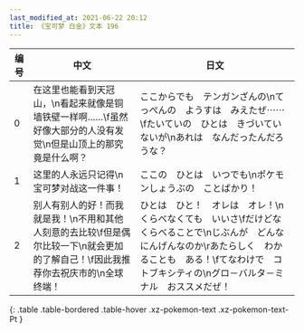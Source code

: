 ```yaml
---
last_modified_at: 2021-06-22 20:12
title: 《宝可梦 白金》文本 196
---
```

| 编号 | 中文 | 日文 |
| ---- | ---- | ---- |
| 0 | 在这里也能看到天冠山，\n看起来就像是铜墙铁壁一样啊……\f虽然好像大部分的人没有发觉\n但是山顶上的那究竟是什么啊？ | ここからでも　テンガンざんの\nてっぺんの　ようすは　みえたぜ⋯⋯\fたいていの　ひとは　きづいていないが\nあれは　なんだったんだろうな？ |
| 1 | 这里的人永远只记得\n宝可梦对战这一件事！ | ここの　ひとは　いつでも\nポケモンしょうぶの　ことばかり！ |
| 2 | 别人有别人的好！而我就是我！\n不用和其他人刻意的去比较\f但是偶尔比较一下\n就会更加的了解自己！\f因此我推荐你去祝庆市的\n全球终端！ | ひとは　ひと！　オレは　オレ！\nくらべなくても　いいさ\fだけどな　くらべることで\nじぶんが　どんな　にんげんなのか\rあたらしく　わかることも　ある！\fてなわけで　コトブキシティの\nグロ－バルタ－ミナル　おススメだぜ！ |
{: .table .table-bordered .table-hover .xz-pokemon-text .xz-pokemon-text-Pt }